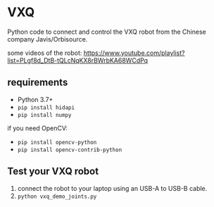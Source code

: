 # VXQ

Python code to connect and control the VXQ robot from the Chinese company Javis/Orbisource.

some videos of the robot: <https://www.youtube.com/playlist?list=PLgf8d_DtB-tQLcNqKX8rBWrbKA68WCdPq>

## requirements

- Python 3.7+
- `pip install hidapi`
- `pip install numpy`


if you need OpenCV:

- `pip install opencv-python`
- `pip install opencv-contrib-python`

## Test your VXQ robot

1. connect the robot to your laptop using an USB-A to USB-B cable.
2. `python vxq_demo_joints.py`
